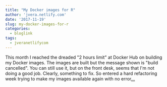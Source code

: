 ```yaml
---
title: "My Docker images for R"
author: 'jvera.netlify.com'
date: '2017-11-19'
slug: my-docker-images-for-r
categories:
  - bloglink
tags:
  - jveranetlifycom
---
```


This month I reached the dreaded "2 hours limit" at Docker Hub on building my Docker images. The images are built but the message shown is "build cancelled". You can still use it, but on the front desk, seems that I'm not doing a good job. Clearly, something to fix. So entered a hard refactoring week trying to make my images available again with no error[... <i class="fas fa-external-link-alt"></i>](http://jvera.netlify.com/post/2017/11/19/my-docker-images-for-r/)

